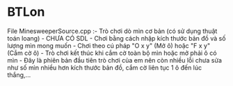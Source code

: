 # BTLon

File MinesweeperSource.cpp :- Trò chơi dò mìn cơ bản (có sử dụng thuật toán loang) 
                            - CHƯA CÓ SDL
                            - Chơi bằng cách nhập kích thước bản đồ và số lượng mìn mong muốn
                            - Chơi theo cú pháp "O x y" (Mở ô) hoặc "F x y" (Cắm cờ ô)
                            - Trò chơi kết thúc khi cắm cờ toàn bộ mìn hoặc mở phải ô có mìn
                            - Đây là phiên bản đầu tiên trò chơi của em nên còn nhiều lỗi chưa sửa như số mìn nhiều hơn kích thước bản đồ, cắm cờ liên tục 1 ô đến lúc thắng,...
                            
